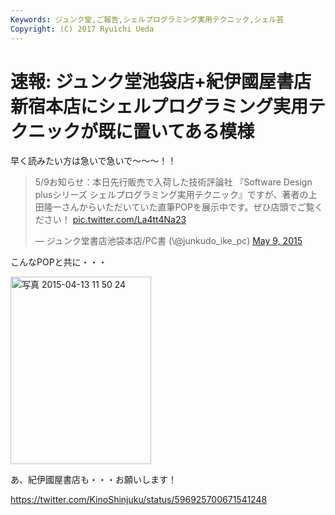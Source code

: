 ```yaml
---
Keywords: ジュンク堂,ご報告,シェルプログラミング実用テクニック,シェル芸
Copyright: (C) 2017 Ryuichi Ueda
---
```


# 速報: ジュンク堂池袋店+紀伊國屋書店新宿本店にシェルプログラミング実用テクニックが既に置いてある模様
早く読みたい方は急いで急いで〜〜〜！！

<blockquote class="twitter-tweet" data-partner="tweetdeck"><p lang="ja" dir="ltr">5/9お知らせ：本日先行販売で入荷した技術評論社 『Software Design plusシリーズ シェルプログラミング実用テクニック』ですが、著者の上田隆一さんからいただいていた直筆POPを展示中です。ぜひ店頭でご覧ください！ <a href="http://t.co/La4tt4Na23">pic.twitter.com/La4tt4Na23</a></p>&mdash; ジュンク堂書店池袋本店/PC書 (\@junkudo_ike_pc) <a href="https://twitter.com/junkudo_ike_pc/status/596912570801328129">May 9, 2015</a></blockquote>
<script async src="//platform.twitter.com/widgets.js" charset="utf-8"></script>

こんなPOPと共に・・・

<a href="-2015-04-13-11-50-24-e1428917126756.jpg"><img src="-2015-04-13-11-50-24-e1428917126756-225x300.jpg" alt="写真 2015-04-13 11 50 24" width="225" height="300" class="aligncenter size-medium wp-image-5794" /></a>


あ、紀伊國屋書店も・・・お願いします！

https://twitter.com/KinoShinjuku/status/596925700671541248
